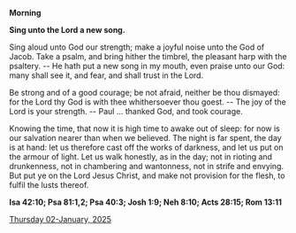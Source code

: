 **Morning**

**Sing unto the Lord a new song.**
 
Sing aloud unto God our strength; make a joyful noise unto the God of Jacob. Take a psalm, and bring hither the timbrel, the pleasant harp with the psaltery. -- He hath put a new song in my mouth, even praise unto our God: many shall see it, and fear, and shall trust in the Lord.
 
Be strong and of a good courage; be not afraid, neither be thou dismayed: for the Lord thy God is with thee whithersoever thou goest. -- The joy of the Lord is your strength. -- Paul ... thanked God, and took courage.
 
Knowing the time, that now it is high time to awake out of sleep: for now is our salvation nearer than when we believed. The night is far spent, the day is at hand: let us therefore cast off the works of darkness, and let us put on the armour of light. Let us walk honestly, as in the day; not in rioting and drunkenness, not in chambering and wantonness, not in strife and envying. But put ye on the Lord Jesus Christ, and make not provision for the flesh, to fulfil the lusts thereof.  

**Isa 42:10; Psa 81:1,2; Psa 40:3; Josh 1:9; Neh 8:10; Acts 28:15; Rom 13:11**

[Thursday 02-January, 2025](https://t.me/daily_light)
